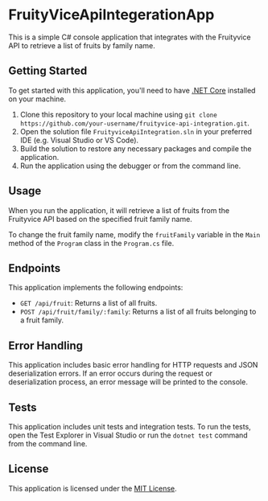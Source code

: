 # FruityViceApiIntegerationApp

This is a simple C# console application that integrates with the Fruityvice API to retrieve a list of fruits by family name.

## Getting Started

To get started with this application, you'll need to have [.NET Core](https://dotnet.microsoft.com/download) installed on your machine.

1. Clone this repository to your local machine using `git clone https://github.com/your-username/fruityvice-api-integration.git`.
2. Open the solution file `FruityviceApiIntegration.sln` in your preferred IDE (e.g. Visual Studio or VS Code).
3. Build the solution to restore any necessary packages and compile the application.
4. Run the application using the debugger or from the command line.

## Usage

When you run the application, it will retrieve a list of fruits from the Fruityvice API based on the specified fruit family name.

To change the fruit family name, modify the `fruitFamily` variable in the `Main` method of the `Program` class in the `Program.cs` file.

## Endpoints

This application implements the following endpoints:

- `GET /api/fruit`: Returns a list of all fruits.
- `POST /api/fruit/family/:family`: Returns a list of all fruits belonging to a fruit family.

## Error Handling

This application includes basic error handling for HTTP requests and JSON deserialization errors. If an error occurs during the request or deserialization process, an error message will be printed to the console.

## Tests

This application includes unit tests and integration tests. To run the tests, open the Test Explorer in Visual Studio or run the `dotnet test` command from the command line.

## License

This application is licensed under the [MIT License](https://opensource.org/licenses/MIT).
